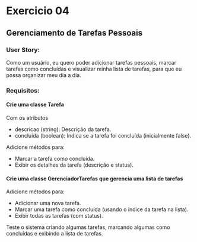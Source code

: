 # Exercicio 04
## Gerenciamento de Tarefas Pessoais
### User Story:
Como um usuário, eu quero poder adicionar tarefas pessoais, marcar tarefas como concluídas e visualizar minha lista de tarefas, para que eu possa organizar meu dia a dia.

### Requisitos:

#### Crie uma classe Tarefa
Com os atributos
- descricao (string): Descrição da tarefa.
- concluida (boolean): Indica se a tarefa foi concluída (inicialmente false).

Adicione métodos para:
- Marcar a tarefa como concluída.
- Exibir os detalhes da tarefa (descrição e status).

#### Crie uma classe GerenciadorTarefas que gerencia uma lista de tarefas
Adicione métodos para:
- Adicionar uma nova tarefa.
- Marcar uma tarefa como concluída (usando o índice da tarefa na lista).
- Exibir todas as tarefas (com status).

Teste o sistema criando algumas tarefas, marcando algumas como concluídas e exibindo a lista de tarefas.